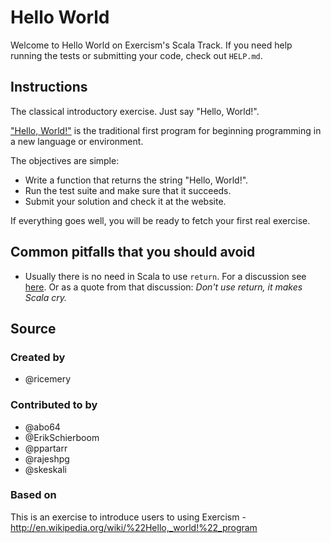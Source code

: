 # Hello World

Welcome to Hello World on Exercism's Scala Track.
If you need help running the tests or submitting your code, check out `HELP.md`.

## Instructions

The classical introductory exercise. Just say "Hello, World!".

["Hello, World!"](http://en.wikipedia.org/wiki/%22Hello,_world!%22_program) is
the traditional first program for beginning programming in a new language
or environment.

The objectives are simple:

- Write a function that returns the string "Hello, World!".
- Run the test suite and make sure that it succeeds.
- Submit your solution and check it at the website.

If everything goes well, you will be ready to fetch your first real exercise.

## Common pitfalls that you should avoid
- Usually there is no need in Scala to use `return`. For a discussion see [here](http://stackoverflow.com/questions/24856106/return-in-a-scala-function-literal). Or as a quote from that discussion: *Don't use return, it makes Scala cry.*

## Source

### Created by

- @ricemery

### Contributed to by

- @abo64
- @ErikSchierboom
- @ppartarr
- @rajeshpg
- @skeskali

### Based on

This is an exercise to introduce users to using Exercism - http://en.wikipedia.org/wiki/%22Hello,_world!%22_program
